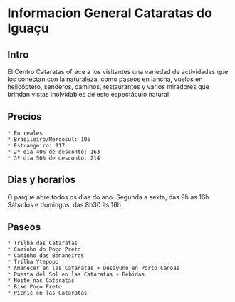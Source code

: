 # Informacion General Cataratas do Iguaçu

## Intro

El Centro Cataratas ofrece a los visitantes una variedad de actividades que los conectan con la naturaleza, como paseos en lancha, vuelos en helicóptero, senderos, caminos, restaurantes y varios miradores que brindan vistas inolvidables de este espectáculo natural

## Precios

    * En reales
    * Brasileiro/Mercosul: 105
    * Estrangeiro: 117
    * 2º dia 40% de desconto: 163
    * 3º dia 50% de desconto: 214

## Dias y horarios

O parque abre todos os dias do ano.
Segunda a sexta, das 9h às 16h.
Sábados e domingos, das 8h30 às 16h.

## Paseos

    * Trilha das Cataratas
    * Caminho do Poço Preto
    * Caminho das Bananeiras
    * Trilha Ytepopo
    * Amanecer en las Cataratas + Desayuno en Porto Canoas
    * Puesta del Sol en las Cataratas + Bebidas
    * Noite nas Cataratas
    * Bike Poço Preto
    * Picnic en las Cataratas
